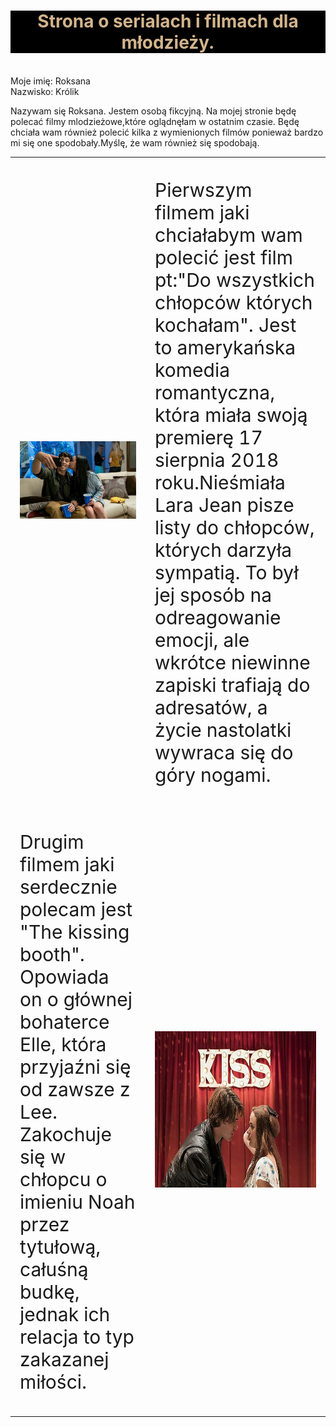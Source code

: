   <HTML>
<HEAD>
<meta charset = "UTF-8">
<meta name = "description" content = "Strona zawiera informacje na temat filmów, które ostatnio oglądałam.>

<TITLE> Strona o filmach dla mlodzieży. </TITLE>

</HEAD>

<BODY style="font-size: 50px;">

<H1 style="text-align: center; color: tan; background-color: black; ">Strona o serialach i filmach dla młodzieży.</H1><BR>

<TR style="font-size: 50px;">
Moje imię: Roksana<BR>
Nazwisko: Królik<BR>
 </TR>



 <TR style="font-size: 30px;" >


<TD>
  

<P>Nazywam się Roksana.
Jestem osobą fikcyjną.
Na mojej stronie będę polecać filmy mlodzieżowe,które oglądnęłam w ostatnim czasie. Będę chciała wam również polecić kilka z      wymienionych filmów ponieważ bardzo mi się one spodobały.Myślę, że wam również się spodobają.</P>

</TD>

</TR>

<TABLE>
     <TR style="font-size: 30px;">

<TD>
 
  <IMG SRC= 45809601_942289135965733_5688116822667165696_n.jpg  >
 
 </TD>


<TD>
  
  <P>Pierwszym filmem jaki chciałabym wam polecić jest film pt:"Do wszystkich chłopców których kochałam". Jest to amerykańska komedia romantyczna, która miała swoją premierę 17 sierpnia 2018 roku.Nieśmiała Lara Jean pisze listy do chłopców, których darzyła sympatią. To był jej sposób na odreagowanie emocji, ale wkrótce niewinne zapiski trafiają do adresatów, a życie nastolatki wywraca się do góry nogami.</P>   
      
</TD>

 
 </TR>


<TR style ="font-size: 30px;">
  
  
 <TD>
  
  <P>Drugim filmem jaki serdecznie polecam jest "The kissing booth". Opowiada on o głównej bohaterce Elle, która przyjaźni się od zawsze z Lee. Zakochuje się w chłopcu o imieniu Noah przez tytułową, całuśną budkę, jednak ich relacja to typ zakazanej miłości. </P>
  
</TD>



<TD>
  
  
  <IMG SRC= 45734196_2578309362187195_331659496310964224_n.jpg HEIGHT="250" WEIGHT="200" >
  
 
</TD>


  
  
</TABLE>


                                                                                                      
</HTML>





